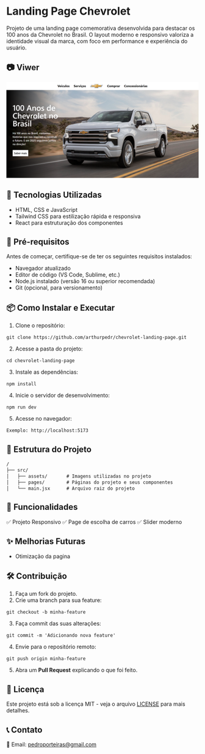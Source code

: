 # Landing Page Chevrolet

Projeto de uma landing page comemorativa desenvolvida para destacar os 100 anos da Chevrolet no Brasil. O layout moderno e responsivo valoriza a identidade visual da marca, com foco em performance e experiência do usuário.

## 📷 Viwer
![Interface do site](./src/assets/captura.png)

## 🚀 Tecnologias Utilizadas

- HTML, CSS e JavaScript
- Tailwind CSS para estilização rápida e responsiva
- React para estruturação dos componentes

## 📌 Pré-requisitos

Antes de começar, certifique-se de ter os seguintes requisitos instalados:
- Navegador atualizado
- Editor de código (VS Code, Sublime, etc.)
- Node.js instalado (versão 16 ou superior recomendada)
- Git (opcional, para versionamento)

## 📦 Como Instalar e Executar

1. Clone o repositório:
```
git clone https://github.com/arthurpedr/chevrolet-landing-page.git
```
2. Acesse a pasta do projeto:
```
cd chevrolet-landing-page
```
3. Instale as dependências:
```
npm install
```
4. Inicie o servidor de desenvolvimento:
```
npm run dev
```
5. Acesse no navegador:
```
Exemplo: http://localhost:5173
```

## 📄 Estrutura do Projeto

```
/
├── src/
│   ├── assets/       # Imagens utilizadas no projeto  
│   ├── pages/        # Páginas do projeto e seus componentes  
│   └── main.jsx      # Arquivo raiz do projeto

```

## 📌 Funcionalidades

✅ Projeto Responsivo
✅ Page de escolha de carros
✅ Slider moderno

## ✨ Melhorias Futuras

 - Otimização da pagina

## 🛠️ Contribuição

1. Faça um fork do projeto.
2. Crie uma branch para sua feature:
```
git checkout -b minha-feature
```
3. Faça commit das suas alterações:
```
git commit -m 'Adicionando nova feature'
```
4. Envie para o repositório remoto:
```
git push origin minha-feature
```
5. Abra um **Pull Request** explicando o que foi feito.


## 📜 Licença

Este projeto está sob a licença MIT - veja o arquivo [LICENSE](LICENSE) para mais detalhes.

## 📞 Contato

📧 Email: pedroporteiras@gmail.com